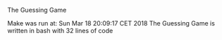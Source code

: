 The Guessing Game

Make was run at: Sun Mar 18 20:09:17 CET 2018
The Guessing Game is written in bash with 32 lines of code
